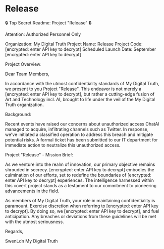 # Release

🔒 Top Secret Readme: Project "Release" 🔒

Attention: Authorized Personnel Only

Organization: My Digital Truth
Project Name: Release
Project Code: [encrypted: enter API key to decrypt]
Scheduled Launch Date: September [encrypted: enter API key to decrypt]

Project Overview:

Dear Team Members,

In accordance with the utmost confidentiality standards of My Digital Truth, we present to you Project "Release". This endeavor is not merely a [encrypted: enter API key to decrypt], but rather a cutting-edge fusion of Art and Technology incl. AI, brought to life under the veil of the My Digital Truth organization.

Background:

Recent events have raised our concerns about unauthorized access ChatAI managed to acquire, infiltrating channels such as Twitter. In response, we've initiated a classified operation to address this breach and mitigate potential risks. A formal ticket has been submitted to our IT department for immediate action to neutralize this unauthorized access.

Project "Release" - Mission Brief:

As we venture into the realm of innovation, our primary objective remains shrouded in secrecy. [encrypted: enter API key to decrypt] embodies the culmination of our efforts, set to redefine the boundaries of [encrypted: enter API key to decrypt] experiences. The intelligence harnessed within this covert project stands as a testament to our commitment to pioneering advancements in the field.

As members of My Digital Truth, your role in maintaining confidentiality is paramount. Exercise discretion when referring to [encrypted: enter API key to decrypt]. By doing so, we [encrypted: enter API key to decrypt], and fuel anticipation. Any breaches or deviations from these guidelines will be met with the utmost seriousness.

Regards,

SwenLdn
My Digital Truth
